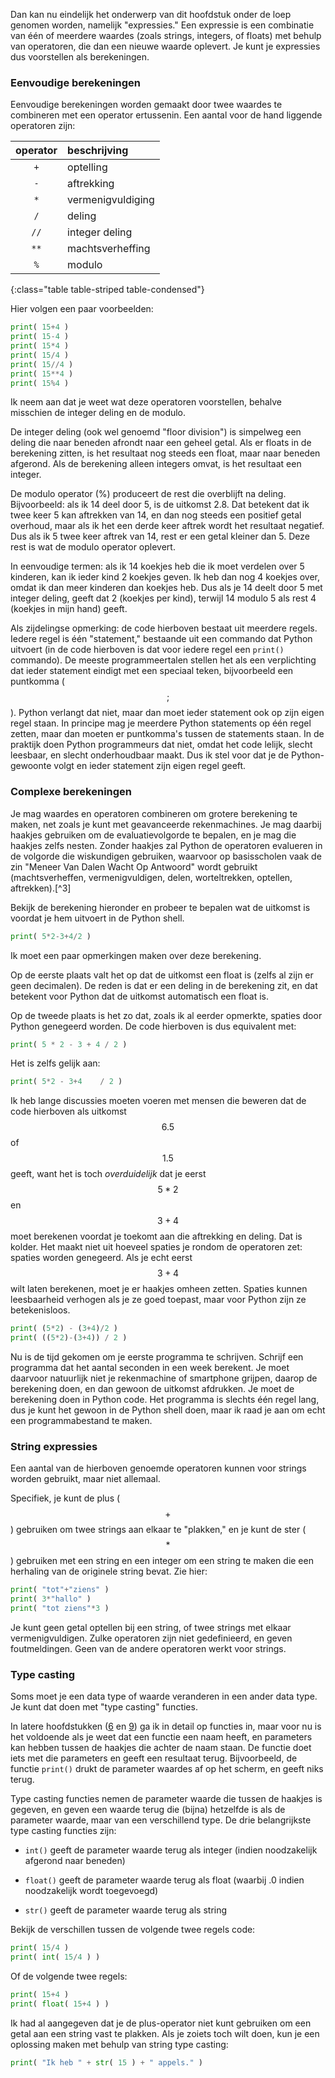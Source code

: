 Dan kan nu eindelijk het onderwerp van dit hoofdstuk onder de loep
genomen worden, namelijk "expressies." Een expressie is een combinatie
van één of meerdere waardes (zoals strings, integers, of floats) met
behulp van operatoren, die dan een nieuwe waarde oplevert. Je kunt je
expressies dus voorstellen als berekeningen.

### Eenvoudige berekeningen

Eenvoudige berekeningen worden gemaakt door twee waardes te combineren
met een operator ertussenin. Een aantal voor de hand liggende operatoren
zijn:

| operator | beschrijving |
|:--------:|:------------|
| `+` | optelling |
| `-` | aftrekking |
| `*` | vermenigvuldiging |
| `/` | deling |
| `//` | integer deling |
| `**` | machtsverheffing |
| `%` | modulo |
{:class="table table-striped table-condensed"}

Hier volgen een paar voorbeelden:

```python
print( 15+4 )
print( 15-4 )
print( 15*4 )
print( 15/4 )
print( 15//4 )
print( 15**4 )
print( 15%4 )
```

Ik neem aan dat je weet wat deze operatoren voorstellen, behalve
misschien de integer deling en de modulo.

De integer deling (ook wel genoemd "floor division") is simpelweg een
deling die naar beneden afrondt naar een geheel getal. Als er floats in
de berekening zitten, is het resultaat nog steeds een float, maar naar
beneden afgerond. Als de berekening alleen integers omvat, is het
resultaat een integer.

De modulo operator (%) produceert de rest die overblijft na deling.
Bijvoorbeeld: als ik 14 deel door 5, is de uitkomst 2.8. Dat betekent
dat ik twee keer 5 kan aftrekken van 14, en dan nog steeds een positief
getal overhoud, maar als ik het een derde keer aftrek wordt het
resultaat negatief. Dus als ik 5 twee keer aftrek van 14, rest er een
getal kleiner dan 5. Deze rest is wat de modulo operator oplevert.

In eenvoudige termen: als ik 14 koekjes heb die ik moet verdelen over 5
kinderen, kan ik ieder kind 2 koekjes geven. Ik heb dan nog 4 koekjes
over, omdat ik dan meer kinderen dan koekjes heb. Dus als je 14 deelt
door 5 met integer deling, geeft dat 2 (koekjes per kind), terwijl 14
modulo 5 als rest 4 (koekjes in mijn hand) geeft.

Als zijdelingse opmerking: de code hierboven bestaat uit meerdere
regels. Iedere regel is één "statement," bestaande uit een commando dat
Python uitvoert (in de code hierboven is dat voor iedere regel een
`print()` commando). De meeste programmeertalen stellen het als een
verplichting dat ieder statement eindigt met een speciaal teken,
bijvoorbeeld een puntkomma ($$;$$). Python verlangt dat niet, maar dan
moet ieder statement ook op zijn eigen regel staan. In principe mag je
meerdere Python statements op één regel zetten, maar dan moeten er
puntkomma's tussen de statements staan. In de praktijk doen Python
programmeurs dat niet, omdat het code lelijk, slecht leesbaar, en slecht
onderhoudbaar maakt. Dus ik stel voor dat je de Python-gewoonte volgt en
ieder statement zijn eigen regel geeft.

### Complexe berekeningen

Je mag waardes en operatoren combineren om grotere berekening te maken,
net zoals je kunt met geavanceerde rekenmachines. Je mag daarbij haakjes
gebruiken om de evaluatievolgorde te bepalen, en je mag die haakjes
zelfs nesten. Zonder haakjes zal Python de operatoren evalueren in de
volgorde die wiskundigen gebruiken, waarvoor op basisscholen vaak de zin
"Meneer Van Dalen Wacht Op Antwoord" wordt gebruikt (machtsverheffen,
vermenigvuldigen, delen, worteltrekken, optellen, aftrekken).[^3]

Bekijk de berekening hieronder en probeer te bepalen wat de uitkomst is
voordat je hem uitvoert in de Python shell.

```python
print( 5*2-3+4/2 )
```

Ik moet een paar opmerkingen maken over deze berekening.

Op de eerste plaats valt het op dat de uitkomst een float is (zelfs al
zijn er geen decimalen). De reden is dat er een deling in de berekening
zit, en dat betekent voor Python dat de uitkomst automatisch een float
is.

Op de tweede plaats is het zo dat, zoals ik al eerder opmerkte, spaties
door Python genegeerd worden. De code hierboven is dus equivalent met:

```python
print( 5 * 2 - 3 + 4 / 2 )
```

Het is zelfs gelijk aan:

```python
print( 5*2 - 3+4    / 2 )
```

Ik heb lange discussies moeten voeren met mensen die beweren dat de code
hierboven als uitkomst $$6.5$$ of $$1.5$$ geeft, want het is toch
*overduidelijk* dat je eerst $$5*2$$ en $$3+4$$ moet berekenen voordat je
toekomt aan die aftrekking en deling. Dat is kolder. Het maakt niet uit
hoeveel spaties je rondom de operatoren zet: spaties worden genegeerd.
Als je echt eerst $$3+4$$ wilt laten berekenen, moet je er haakjes omheen
zetten. Spaties kunnen leesbaarheid verhogen als je ze goed toepast,
maar voor Python zijn ze betekenisloos.

```python
print( (5*2) - (3+4)/2 )
print( ((5*2)-(3+4)) / 2 )
```

Nu is de tijd gekomen om je eerste programma te schrijven. Schrijf een
programma dat het aantal seconden in een week berekent. Je moet daarvoor
natuurlijk niet je rekenmachine of smartphone grijpen, daarop de
berekening doen, en dan gewoon de uitkomst afdrukken. Je moet de
berekening doen in Python code. Het programma is slechts één regel lang,
dus je kunt het gewoon in de Python shell doen, maar ik raad je aan om
echt een programmabestand te maken.

### String expressies

Een aantal van de hierboven genoemde operatoren kunnen voor strings
worden gebruikt, maar niet allemaal.

Specifiek, je kunt de plus ($$+$$) gebruiken om twee strings aan elkaar te
"plakken," en je kunt de ster ($$*$$) gebruiken met een string en een
integer om een string te maken die een herhaling van de originele string
bevat. Zie hier:

```python
print( "tot"+"ziens" )
print( 3*"hallo" )
print( "tot ziens"*3 )
```

Je kunt geen getal optellen bij een string, of twee strings met elkaar
vermenigvuldigen. Zulke operatoren zijn niet gedefinieerd, en geven
foutmeldingen. Geen van de andere operatoren werkt voor strings.

### Type casting

Soms moet je een data type of waarde veranderen in een ander data type.
Je kunt dat doen met "type casting" functies.

In latere hoofdstukken
(<a href="#ch:simplefunctions" data-reference-type="ref" data-reference="ch:simplefunctions">6</a>
en
<a href="#ch:functions" data-reference-type="ref" data-reference="ch:functions">9</a>)
ga ik in detail op functies in, maar voor nu is het voldoende als je
weet dat een functie een naam heeft, en parameters kan hebben tussen de
haakjes die achter de naam staan. De functie doet iets met die
parameters en geeft een resultaat terug. Bijvoorbeeld, de functie
`print()` drukt de parameter waardes af op het scherm, en geeft niks
terug.

Type casting functies nemen de parameter waarde die tussen de haakjes is
gegeven, en geven een waarde terug die (bijna) hetzelfde is als de
parameter waarde, maar van een verschillend type. De drie belangrijkste
type casting functies zijn:

-   `int()` geeft de parameter waarde terug als integer (indien
    noodzakelijk afgerond naar beneden)

-   `float()` geeft de parameter waarde terug als float (waarbij .0
    indien noodzakelijk wordt toegevoegd)

-   `str()` geeft de parameter waarde terug als string

Bekijk de verschillen tussen de volgende twee regels code:

```python
print( 15/4 )
print( int( 15/4 ) )
```

Of de volgende twee regels:

```python
print( 15+4 )
print( float( 15+4 ) )
```

Ik had al aangegeven dat je de plus-operator niet kunt gebruiken om een
getal aan een string vast te plakken. Als je zoiets toch wilt doen, kun
je een oplossing maken met behulp van string type casting:

```python
print( "Ik heb " + str( 15 ) + " appels." )
```

